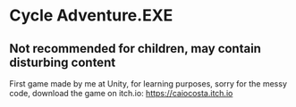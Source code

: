 # Cycle Adventure.EXE
## Not recommended for children, may contain disturbing content
First game made by me at Unity, for learning purposes, sorry for the messy code, download the game on itch.io: https://caiocosta.itch.io
